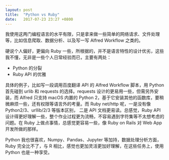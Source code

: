 ```yaml
---
layout: post
title:  "Python vs Ruby"
date:   2017-07-23 23:27 +0800
---
```


我使用这两门编程语言的水平有限，只是拿来做一些简单的网络请求、文件处理等，比如信息爬取、数据分析、以及写一写 Alfred Workflow 之类的。

硬说个人偏好，更偏向 Ruby 一些，所根据的，并不是语言特性的设计优劣，这些我不懂，无非是一些个人日常经验而已，主要有两处：

- Python 的分裂
- Ruby API 的优雅

具体的例子，比如写一段调用百度翻译 API 的 Alfred Workflow 脚本，用 Python 首先碰到 urlib 和 requests 的选择。requests 设计的更易用一些，但需另外安装，而 Alfred 只支持 macOS 内置的 Python 2，基于它安装其他的函数库，要稍微麻烦一些，还有权限等语言外的考量。而 Ruby net/http 呢，一是没有像 Python2/3、urllib/2/3 等版本区别， 二是 API 文档更易读。总感觉，Ruby API 设计得更好理解一些，整个作业过程更为流畅，不容易遇到字符集等不太想考虑的问题。在 Ruby 上做点事情，总感觉更容易一些，像 Ruby on Rails 对 Web App 开发所做的那样。

Python 我也很喜欢，Numpy、Pandas、Jupyter 等加持，数据处理分析方面，Ruby 完全比不了，与 R 相比，感觉也更加灵活更加好理解，在这些任务上，使用 Python 也是一种享受。